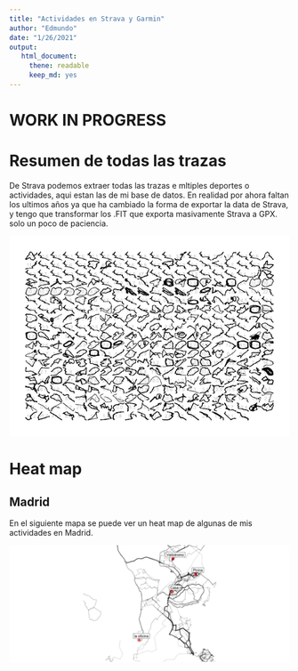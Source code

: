 ```yaml
---
title: "Actividades en Strava y Garmin"
author: "Edmundo"
date: "1/26/2021"
output:
   html_document:
     thene: readable
     keep_md: yes
---
```










# WORK IN PROGRESS


# Resumen de todas las trazas

De Strava podemos extraer todas las trazas e mltiples deportes o actividades, aqui estan las de mi base de datos. En realidad por ahora faltan los ultimos años ya que ha cambiado la forma de exportar la data de Strava, y tengo que transformar los .FIT que exporta masivamente Strava a GPX. solo un poco de paciencia.


![](ed_strava_plots_files/figure-html/unnamed-chunk-3-1.png)<!-- -->












# Heat map

## Madrid

En el siguiente mapa se puede ver un heat map de algunas de mis actividades en Madrid.  



 
![](ed_strava_plots_files/figure-html/unnamed-chunk-8-1.png)<!-- -->
  
  
